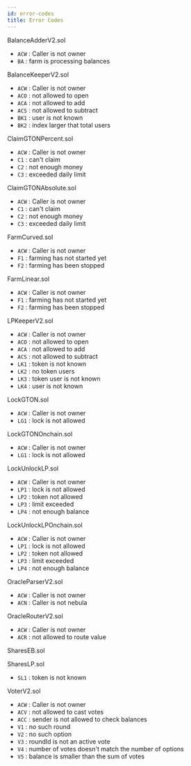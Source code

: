```yaml
---
id: error-codes
title: Error Codes
---
```


BalanceAdderV2.sol

* `ACW` : Caller is not owner
* `BA` : farm is processing balances

BalanceKeeperV2.sol

* `ACW` : Caller is not owner
* `ACO` : not allowed to open
* `ACA` : not allowed to add
* `ACS` : not allowed to subtract
* `BK1` : user is not known
* `BK2` : index larger that total users

ClaimGTONPercent.sol

* `ACW` : Caller is not owner
* `C1`  : can't claim
* `C2`  : not enough money
* `C3`  : exceeded daily limit

ClaimGTONAbsolute.sol

* `ACW` : Caller is not owner
* `C1`  : can't claim
* `C2`  : not enough money
* `C3`  : exceeded daily limit

FarmCurved.sol

* `ACW` : Caller is not owner
* `F1`  : farming has not started yet
* `F2`  : farming has been stopped

FarmLinear.sol

* `ACW` : Caller is not owner
* `F1`  : farming has not started yet
* `F2`  : farming has been stopped

LPKeeperV2.sol

* `ACW` : Caller is not owner
* `ACO` : not allowed to open
* `ACA` : not allowed to add
* `ACS` : not allowed to subtract
* `LK1` : token is not known
* `LK2` : no token users
* `LK3` : token user is not known
* `LK4` : user is not known

LockGTON.sol

* `ACW` : Caller is not owner
* `LG1` : lock is not allowed

LockGTONOnchain.sol

* `ACW` : Caller is not owner
* `LG1` : lock is not allowed

LockUnlockLP.sol

* `ACW` : Caller is not owner
* `LP1` : lock is not allowed 
* `LP2` : token not allowed 
* `LP3` : limit exceeded 
* `LP4` : not enough balance 

LockUnlockLPOnchain.sol

* `ACW` : Caller is not owner
* `LP1` : lock is not allowed
* `LP2` : token not allowed
* `LP3` : limit exceeded
* `LP4` : not enough balance

OracleParserV2.sol

* `ACW` : Caller is not owner
* `ACN` : Caller is not nebula

OracleRouterV2.sol

* `ACW` : Caller is not owner
* `ACR` : not allowed to route value

SharesEB.sol

SharesLP.sol

* `SL1` : token is not known

VoterV2.sol

* `ACW` : Caller is not owner
* `ACV` : not allowed to cast votes
* `ACC` : sender is not allowed to check balances
* `V1`  : no such round
* `V2`  : no such option
* `V3`  : roundId is not an active vote
* `V4`  : number of votes doesn't match the number of options
* `V5`  : balance is smaller than the sum of votes
